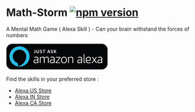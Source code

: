 # Math-Storm [![npm version](https://badge.fury.io/js/node.svg)](https://badge.fury.io/js/node)

A Mental Math Game ( Alexa Skill ) - Can your brain withstand the forces of numbers

![alexa badge](./Alexa.png?raw=true)

Find the skills in your preferred store : 

- [Alexa US Store](https://www.amazon.com/Xhiwankur-Math-Storm-Mental/dp/B07NL3NRHH)
- [Alexa IN Store](https://www.amazon.in/Xhiwankur-Math-Storm-Mental/dp/B07NL3NRHH)
- [Alexa CA Store](https://www.amazon.ca/Xhiwankur-Math-Storm-Mental/dp/B07NL3NRHH)
